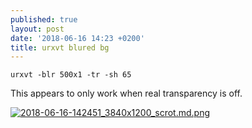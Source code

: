 ```yaml
---
published: true
layout: post
date: '2018-06-16 14:23 +0200'
title: urxvt blured bg
---
```

    urxvt -blr 500x1 -tr -sh 65
    
This appears to only work when real transparency is off.

[![2018-06-16-142451_3840x1200_scrot.md.png](https://cdn.scrot.moe/images/2018/06/16/2018-06-16-142451_3840x1200_scrot.md.png)](https://scrot.moe/image/9qIil)